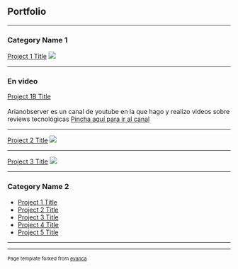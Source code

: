 ## Portfolio

---

### Category Name 1 

[Project 1 Title](/sample_page)
<img src="images/dummy_thumbnail.jpg?raw=true"/>

---

### En video

[Project 1B Title](/sample_page)
<br><br>
Arianobserver es un canal de youtube en la que hago y realizo videos sobre reviews tecnológicas
<a href="youtube.com/adrianobserver">Pincha aquí para ir al canal</a>

---

[Project 2 Title](/pdf/sample_presentation.pdf)
<img src="images/dummy_thumbnail.jpg?raw=true"/>

---
[Project 3 Title](http://example.com/)
<img src="images/dummy_thumbnail.jpg?raw=true"/>

---

### Category Name 2

- [Project 1 Title](http://example.com/)
- [Project 2 Title](http://example.com/)
- [Project 3 Title](http://example.com/)
- [Project 4 Title](http://example.com/)
- [Project 5 Title](http://example.com/)

---




---
<p style="font-size:11px">Page template forked from <a href="https://github.com/evanca/quick-portfolio">evanca</a></p>
<!-- Remove above link if you don't want to attibute -->

